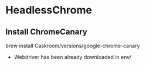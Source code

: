 # HeadlessChrome
## Install ChromeCanary
brew install Caskroom/versions/google-chrome-canary
* Webdriver has been already downloaded in env/
